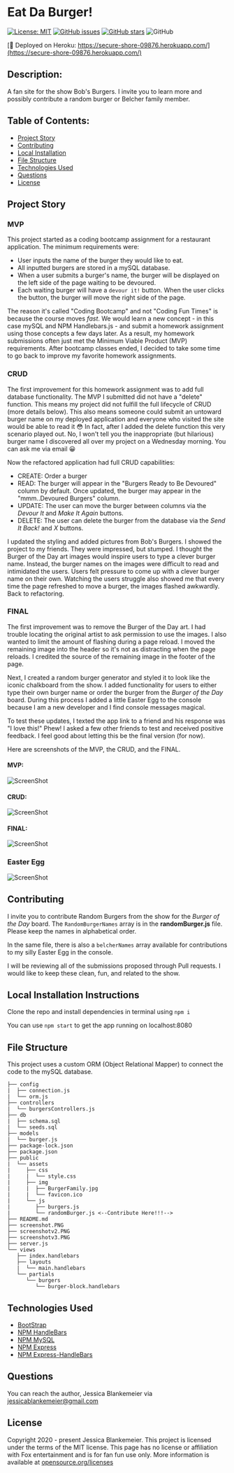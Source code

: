 # Eat Da Burger!
[![License: MIT](https://img.shields.io/badge/License-MIT-yellow.svg)](https://opensource.org/licenses/MIT)
[![GitHub issues](https://img.shields.io/github/issues/jessicablank/eat-da-burger)](https://github.com/jessicablank/eat-da-burger/issues)
[![GitHub stars](https://img.shields.io/github/stars/jessicablank/eat-da-burger)](https://github.com/jessicablank/eat-da-burger/stargazers)
![GitHub](https://img.shields.io/github/followers/jessicablank?label=follow&style=social)

[:hamburger: Deployed on Heroku: https://secure-shore-09876.herokuapp.com/](https://secure-shore-09876.herokuapp.com/)

## Description:  
 A fan site for the show Bob's Burgers. I invite you to learn more and possibly contribute a random burger or Belcher family member. 

 ## Table of Contents:
* [Project Story](#project-story)
* [Contributing](#contributing)
* [Local Installation](#local-installation-instructions)
* [File Structure](#file-structure)
* [Technologies Used](#technologies-used)
* [Questions](#questions)
* [License](#license-info)

## Project Story
### MVP
This project started as a coding bootcamp assignment for a restaurant application. The minimum requirements were:
- User inputs the name of the burger they would like to eat.
- All inputted burgers are stored in a mySQL database. 
- When a user submits a burger's name, the burger will be displayed on the left side of the page waiting to be devoured. 
- Each waiting burger will have a `devour it!` button. When the user clicks the button, the burger will move the right side of the page. 

The reason it's called "Coding Bootcamp" and not "Coding Fun Times" is because the course moves _fast_. We would learn a new concept - in this case mySQL and NPM Handlebars.js - and submit a homework assignment using those concepts a few days later. As a result, my homework submissions often just met the Minimum Viable Product (MVP) requirements. After bootcamp classes ended, I decided to take some time to go back to improve my favorite homework assignments. 

### CRUD
The first improvement for this homework assignment was to add full database functionality. The MVP I submitted did not have a "delete" function. This means my project did not fulfill the full lifecycle of CRUD (more details below). This also means someone could submit an untoward burger name on my deployed application and everyone who visited the site would be able to read it :flushed: In fact, after I added the delete function this very scenario played out. No, I won't tell you the inappropriate (but hilarious) burger name I discovered all over my project on a Wednesday morning. You can ask me via email :grinning:

Now the refactored application had full CRUD capabilities:
 - CREATE: Order a burger
 - READ: The burger will appear in the "Burgers Ready to Be Devoured" column by default. Once updated, the burger may appear in the "mmm..Devoured Burgers" column.
 - UPDATE: The user can move the burger between columns via the *Devour It* and *Make It Again* buttons.
 - DELETE: The user can delete the burger from the database via the *Send It Back!* and *X* buttons. 

  I updated the styling and added pictures from Bob's Burgers. I showed the project to my friends. They were impressed, but stumped. I thought the Burger of the Day art images would inspire users to type a clever burger name. Instead, the burger names on the images were difficult to read and intimidated the users. Users felt pressure to come up with a clever burger name on their own. Watching the users struggle also showed me that every time the page refreshed to move a burger, the images flashed awkwardly. Back to refactoring.

 ### FINAL
 The first improvement was to remove the Burger of the Day art. I had trouble locating the original artist to ask permission to use the images. I also wanted to limit the amount of flashing during a page reload. I moved the remaining image into the header so it's not as distracting when the page reloads. I credited the source of the remaining image in the footer of the page. 
 
 Next, I created a random burger generator and styled it to look like the iconic chalkboard from the show. I added functionality for users to either type their own burger name or order the burger from the _Burger of the Day_ board. During this process I added a little Easter Egg to the console because I am a new developer and I find console messages magical. 

 To test these updates, I texted the app link to a friend and his response was "I love this!" Phew! I asked a few other friends to test and received positive feedback. I feel good about letting this be the final version (for now).
 
Here are screenshots of the MVP, the CRUD, and the FINAL. 


#### MVP:

![ScreenShot](./screenshot.PNG)

#### CRUD:

![ScreenShot](./screenshotv2.PNG)

#### FINAL:

![ScreenShot](./screenshotv3.PNG)

### Easter Egg

![ScreenShot](./screenshotEasterEgg.PNG)
    
## Contributing
I invite you to contribute Random Burgers from the show for the _Burger of the Day_ board. The `RandomBurgerNames` array is in the **randomBurger.js** file. Please keep the names in alphabetical order. 

In the same file, there is also a `belcherNames` array available for contributions to my silly Easter Egg in the console.

I will be reviewing all of the submissions proposed through Pull requests. I would like to keep these clean, fun, and related to the show. 

## Local Installation Instructions
Clone the repo and install dependencies in terminal using `npm i`

You can use `npm start` to get the app running on localhost:8080

## File Structure
This project uses a custom ORM (Object Relational Mapper) to connect the code to the mySQL database. 
```
├── config
|  ├── connection.js
|  └── orm.js
├── controllers
|  └── burgersControllers.js
├── db
|  ├── schema.sql
|  └── seeds.sql
├── models
|  └── burger.js
├── package-lock.json
├── package.json
├── public
|  └── assets
|     ├── css
|     |  └── style.css
|     ├── img
|     |  ├── BurgerFamily.jpg
|     |  └── favicon.ico
|     └── js
|        ├── burgers.js
|        └── randomBurger.js <--Contribute Here!!!-->
├── README.md
├── screenshot.PNG
├── screenshotv2.PNG
├── screenshotv3.PNG
├── server.js
└── views
   ├── index.handlebars
   ├── layouts
   |  └── main.handlebars
   └── partials
      └── burgers
         └── burger-block.handlebars
```
## Technologies Used
- [BootStrap](https://getbootstrap.com/docs/4.0/getting-started/introduction/)
- [NPM HandleBars](https://www.npmjs.com/package/handlebars)
- [NPM MySQL](https://www.npmjs.com/package/mysql)
- [NPM Express](https://www.npmjs.com/package/express)
- [NPM Express-HandleBars](https://www.npmjs.com/package/express-handlebars)



## Questions
You can reach the author, Jessica Blankemeier via [jessicablankemeier@gmail.com](mailto:jessicablankemeier@gmail.com)


## License
Copyright 2020 - present Jessica Blankemeier.
This project is licensed under the terms of the MIT license. 
This page has no license or affiliation with Fox entertainment and is for fan fun use only. 
More information is available at [opensource.org/licenses](https://opensource.org/licenses/MIT)